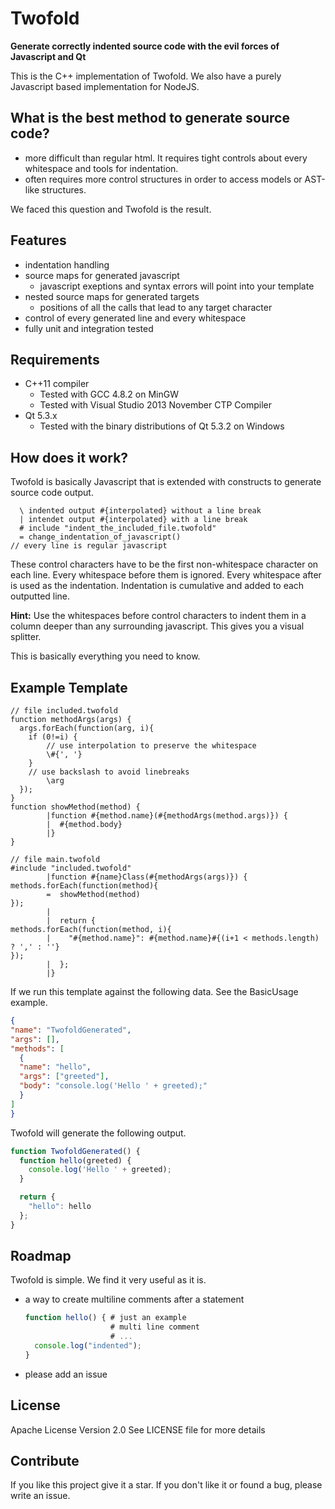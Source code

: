 
# Twofold

**Generate correctly indented source code with the evil forces of Javascript and Qt**

This is the C++ implementation of Twofold.
We also have a purely Javascript based implementation for NodeJS.

## What is the best method to generate source code?

* more difficult than regular html. It requires tight controls about every whitespace and tools for indentation.
* often requires more control structures in order to access models or AST-like structures.

We faced this question and Twofold is the result.

## Features

* indentation handling
* source maps for generated javascript
  * javascript exeptions and syntax errors will point into your template
* nested source maps for generated targets
  * positions of all the calls that lead to any target character
* control of every generated line and every whitespace
* fully unit and integration tested

## Requirements

* C++11 compiler
  * Tested with GCC 4.8.2 on MinGW
  * Tested with Visual Studio 2013 November CTP Compiler
* Qt 5.3.x
  * Tested with the binary distributions of Qt 5.3.2 on Windows

## How does it work?

Twofold is basically Javascript that is extended with constructs to generate source code output.

```twofold
  \ indented output #{interpolated} without a line break
  | intendet output #{interpolated} with a line break
  # include "indent_the_included_file.twofold"
  = change_indentation_of_javascript()
// every line is regular javascript
```

These control characters have to be the first non-whitespace character on each line.
Every whitespace before them is ignored.
Every whitespace after is used as the indentation. Indentation is cumulative and added to each outputted line.

**Hint:** Use the whitespaces before control characters to indent them in a column deeper than any surrounding javascript.
This gives you a visual splitter.

This is basically everything you need to know.

## Example Template

```twofold
// file included.twofold
function methodArgs(args) {
  args.forEach(function(arg, i){
    if (0!=i) {
        // use interpolation to preserve the whitespace
        \#{', '}
    }
    // use backslash to avoid linebreaks
        \arg
  });
}
function showMethod(method) {
        |function #{method.name}(#{methodArgs(method.args)}) {
        |  #{method.body}
        |}
}
```

```twofold
// file main.twofold
#include "included.twofold"
        |function #{name}Class(#{methodArgs(args)}) {
methods.forEach(function(method){
        =  showMethod(method)
});
        |
        |  return {
methods.forEach(function(method, i){
        |    "#{method.name}": #{method.name}#{(i+1 < methods.length) ? ',' : ''}
});
        |  };
        |}
```

If we run this template against the following data. See the BasicUsage example.

```json
{
"name": "TwofoldGenerated",
"args": [],
"methods": [
  {
  "name": "hello",
  "args": ["greeted"],
  "body": "console.log('Hello ' + greeted);"
  }
]
}
```

Twofold will generate the following output.

```javascript
function TwofoldGenerated() {
  function hello(greeted) {
    console.log('Hello ' + greeted);
  }

  return {
    "hello": hello
  };
}
```

## Roadmap

Twofold is simple. We find it very useful as it is.

* a way to create multiline comments after a statement

  ````javascript
  function hello() { # just an example
                     # multi line comment
                     # ...
    console.log("indented");
  }
  ````

* please add an issue

## License

Apache License Version 2.0
See LICENSE file for more details

## Contribute

If you like this project give it a star.
If you don't like it or found a bug, please write an issue.
